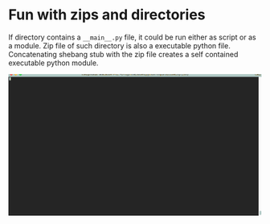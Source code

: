 # Fun with zips and directories

If directory contains a `__main__.py` file, it could be run either as script
or as a module.   Zip file of such directory is also a executable python
file.  Concatenating shebang stub with the zip file creates a self contained
executable python module.

![demo](https://github.com/vladistan/slides-python-imports-talk/blob/master/images/fun_with_zip_tty.gif)
